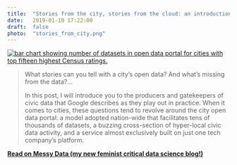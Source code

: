 ```yaml
---
title:  "Stories from the city, stories from the cloud: an introduction to city open data portals in the United States"
date:   2019-01-10 17:22:00
draft:  false
photo:  "stories_from_city.png"
---
```


[![bar chart showing number of datasets in open data portal for cities with top fifteen highest Census ratings.](/images/stories_from_city.png)](https://medium.com/messy-data/stories-from-the-city-stories-from-the-cloud-an-introduction-to-city-open-data-portals-in-the-636ab60500bc)


> What stories can you tell with a city’s open data? And what’s missing from the data?...
>    
> In this post, I will introduce you to the producers and gatekeepers of civic data that Google describes as they play out in practice. When it comes to cities, these questions tend to revolve around the city open data portal: a model adopted nation-wide that facilitates tens of thousands of datasets, a buzzing cross-section of hyper-local civic data activity, and a service almost exclusively built on just one tech company’s platform.

**[Read on Messy Data (my new feminist critical data science blog!)](https://medium.com/messy-data/stories-from-the-city-stories-from-the-cloud-an-introduction-to-city-open-data-portals-in-the-636ab60500bc)**
